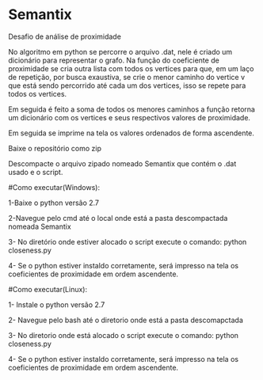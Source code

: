 # Semantix
Desafio de análise de proximidade 

No algoritmo em python se percorre o arquivo .dat, nele é criado um dicionário para representar o grafo.
Na função do coeficiente de proximidade se cria outra lista com todos os vertices para que, em um laço de repetição, por busca exaustiva, se crie o menor caminho do vertice v que está sendo percorrido até cada um dos vertices, isso se repete para todos os vertices.

Em seguida é feito a soma de todos os menores caminhos a função retorna um dicionário com os vertices e seus respectivos valores de proximidade.

Em seguida se imprime na tela os valores ordenados de forma ascendente.

Baixe o repositório como zip

Descompacte o arquivo zipado nomeado Semantix que contém o .dat usado e o script.

#Como executar(Windows):

1-Baixe o python versão 2.7

2-Navegue pelo cmd até o local onde está a pasta descompactada nomeada Semantix

3- No diretório onde estiver alocado o script execute o comando: python closeness.py

4- Se o python estiver instaldo corretamente, será impresso na tela os coeficientes de proximidade em ordem ascendente.

#Como executar(Linux):

1- Instale o python versão 2.7

2- Navegue pelo bash até o diretorio onde está a pasta descomapctada

3- No diretorio onde está alocado o script execute o comando: python closeness.py

4- Se o python estiver instaldo corretamente, será impresso na tela os coeficientes de proximidade em ordem ascendente.
